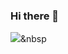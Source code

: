### Hi there 👋
<img src="https://img.shields.io/badge/Python-3766AB?style=flat-square&logo=Python&logoColor=white"/></a>&nbsp 
<!--
**JaeYong0107/JaeYong0107** is a ✨ _special_ ✨ repository because its `README.md` (this file) appears on your GitHub profile.

Here are some ideas to get you started:

- 🔭 I’m currently working on ...
- 🌱 I’m currently learning ...
- 👯 I’m looking to collaborate on ...
- 🤔 I’m looking for help with ...
- 💬 Ask me about ...
- 📫 How to reach me: ...
- 😄 Pronouns: ...
- ⚡ Fun fact: ...
-->
